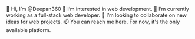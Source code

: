 👋 Hi, I’m @Deepan360
👀 I’m interested in web development.
🌱 I’m currently working as a full-stack web developer.
💞️ I’m looking to collaborate on new ideas for web projects.
📫 You can reach me here. For now, it's the only available platform.

<!---
Deepan360/Deepan360 is a ✨ special ✨ repository because its `README.md` (this file) appears on your GitHub profile.
You can click the Preview link to take a look at your changes.
--->
